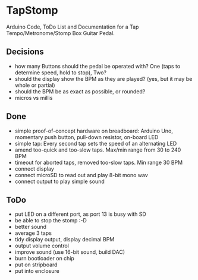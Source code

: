 # TapStomp

Arduino Code, ToDo List and Documentation for a Tap Tempo/Metronome/Stomp Box Guitar Pedal.

## Decisions
- how many Buttons should the pedal be operated with? One (taps to determine speed, hold to stop), Two?
- should the display show the BPM as they are played? (yes, but it may be whole or partial)
- should the BPM be as exact as possible, or rounded?
- micros vs millis

## Done
- simple proof-of-concept hardware on breadboard: Arduino Uno, momentary push button, pull-down resistor, on-board LED
- simple tap: Every second tap sets the speed of an alternating LED
- amend too-quick and too-slow taps. Max/min range from 30 to 240 BPM
- timeout for aborted taps, removed too-slow taps. Min range 30 BPM
- connect display
- connect microSD to read out and play 8-bit mono wav
- connect output to play simple sound

## ToDo
- put LED on a different port, as port 13 is busy with SD
- be able to stop the stomp :-D
- better sound
- average 3 taps
- tidy display output, display decimal BPM
- output volume control
- improve sound (use 16-bit sound, build DAC)
- burn bootloader on chip
- put on stripboard
- put into enclosure